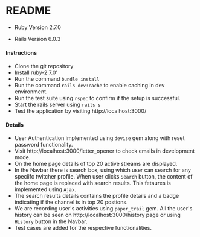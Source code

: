 # README

* Ruby Version 2.7.0

* Rails Version 6.0.3

#### Instructions

* Clone the git repository
* Install ruby-2.7.0'
* Run the command `bundle install`
* Run the command `rails dev:cache` to enable caching in dev environment.
* Run the test suite using `rspec` to confirm if the setup is successful.
* Start the rails server using `rails s`
* Test the application by visiting http://localhost:3000/


#### Details

* User Authentication implemented using `devise` gem along with reset password functionality.
* Visit http://localhost:3000/letter_opener to check emails in development mode.
* On the home page details of top 20 active streams are displayed.
* In the Navbar there is search box, using which user can search for any speciifc twitcher profile. When user clicks `Search` button, the content of the home page is replaced with search results. This fetaures is implemented using `Ajax`.
* The search results details contains the profile details and a badge indicating if the channel is in top 20 postions.
* We are recording user's activities using `paper_trail` gem. All the user's history can be seen on http://localhost:3000/history page or using `History` button in the Navbar.
* Test cases are added for the respective functionalities.
